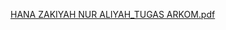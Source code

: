 [HANA ZAKIYAH NUR ALIYAH_TUGAS ARKOM.pdf](https://github.com/user-attachments/files/17251823/HANA.ZAKIYAH.NUR.ALIYAH_TUGAS.ARKOM.pdf)
